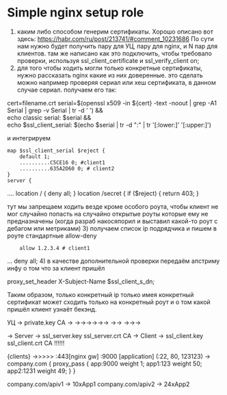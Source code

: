 # Simple nginx setup role


1) каким либо способом генерим сертификаты. Хорошо описано вот здесь: https://habr.com/ru/post/213741/#comment_10231686
По сути нам нужно будет получить пару для УЦ, пару для nginx, и N пар для клиентов. там же написано как это подключить, чтобы требовало проверки, используя  ssl_client_certificate и ssl_verify_client on;
2) для того чтобы ходить могли только конкретные сертификаты, нужно рассказать nginx какие из них доверенные. это сделать можно например проверяя сериал или хеш сертификата, в данном случае сериал. получаем его так:

cert=filename.crt
serial=$(openssl x509 -in ${cert} -text -noout | grep -A1 Serial | grep -v Serial | tr -d ' ') && \
echo classic serial: $serial && \
echo \$ssl_client_serial: $(echo $serial | tr -d ":" | tr '[:lower:]' '[:upper:]')

и интегрируем

    map $ssl_client_serial $reject {
        default 1;
        ..........C5CE16 0; #client1
        ..........635A2D60 0; # client2
    }
    server {
....
      location / { deny all; }
      location /secret {
        if ($reject) { return 403; }

тут мы запрещаем ходить везде кроме особого роута, чтобы клиент не мог случайно попасть на случайно открытые роуты которые ему не предназначены (когда разраб накосяпорил и выставил какой-то роут с дебагом или метриками)
3) получаем список ip подрядчика и пишем в роуте стандартные allow-deny

        allow 1.2.3.4 # client1
...
        deny all;
4) в качестве дополнительной проверки передаём апстриму инфу о том что за клиент пришёл

proxy_set_header X-Subject-Name $ssl_client_s_dn;

Таким образом, только конкретный ip только имея конкретный сертификат может сходить только на конкретный роут и о том какой пришёл клиент узнаёт бекэнд.


УЦ -> private.key CA
->
->->->->->->
->->
->->->

-> Server -> ssl_server.key ssl_server.crt CA
-> Client -> ssl_client.key ssl_client.crt CA !!!!!!


 {clients} ->>>>>   :443[nginx gw]  :9000 [application] (:22, 80, 123123)
 -> company.com {
   proxy_pass {
     app:9000 weight 1;
     app1:123 weight 50;
     app2:1231 weight 49;
   }
 }
 
company.com/apiv1 -> 10xApp1
company.com/apiv2 -> 24xApp2